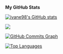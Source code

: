 <b>My GitHub Stats</b>

<a href="http://www.github.com/ivane98"><img src="https://github-readme-stats.vercel.app/api?username=ivane98&show_icons=true&hide=&count_private=true&title_color=22c55e&text_color=ffffff&icon_color=22c55e&bg_color=1c1917&hide_border=true&show_icons=true" alt="ivane98's GitHub stats" /></a>

<a href="http://www.github.com/ivane98"><img src="https://github-readme-streak-stats.herokuapp.com/?user=ivane98&stroke=ffffff&background=1c1917&ring=22c55e&fire=22c55e&currStreakNum=ffffff&currStreakLabel=22c55e&sideNums=ffffff&sideLabels=ffffff&dates=ffffff&hide_border=true" /></a>

<a href="http://www.github.com/ivane98"><img src="https://github-readme-activity-graph.cyclic.app/graph?username=ivane98&bg_color=1c1917&color=ffffff&line=22c55e&point=ffffff&area_color=1c1917&area=true&hide_border=true&custom_title=GitHub%20Commits%20Graph" alt="GitHub Commits Graph" /></a>

<a href="https://github.com/ivane98" align="left"><img src="https://github-readme-stats.vercel.app/api/top-langs/?username=ivane98&langs_count=10&title_color=22c55e&text_color=ffffff&icon_color=22c55e&bg_color=1c1917&hide_border=true&locale=en&custom_title=Top%20%Languages" alt="Top Languages" /></a>
